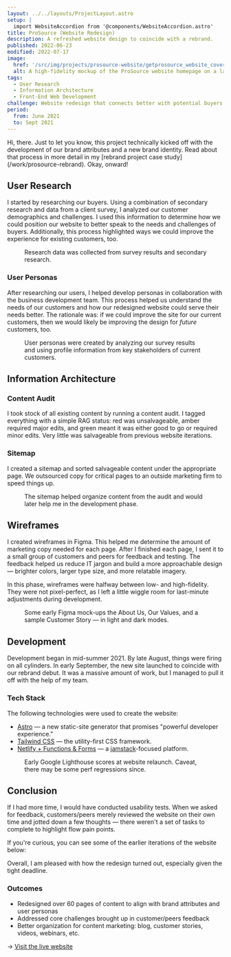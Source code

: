 ```yaml
---
layout: ../../layouts/ProjectLayout.astro
setup: |
  import WebsiteAccordion from '@components/WebsiteAccordion.astro'
title: ProSource (Website Redesign)
description: A refreshed website design to coincide with a rebrand.
published: 2022-06-23
modified: 2022-07-17
image:
  href: '/src/img/projects/prosource-website/getprosource_website_cover.png'
  alt: A high-fidelity mockup of the ProSource website homepage on a laptop.
tags: 
  - User Research
  - Information Architecture
  - Front-End Web Development
challenge: Website redesign that connects better with potential buyers and matches new brand identity — and do it in ~4 months.
period:
  from: June 2021
  to: Sept 2021
---
```


<div class="callout">
  Hi, there. Just to let you know, this project technically kicked off with the development of our brand attributes and a new brand identity. Read about that process in more detail in my [rebrand project case study](/work/prosource-rebrand). Okay, onward!
</div>

## User Research

I started by researching our buyers. Using a combination of secondary research and data from a client survey, I analyzed our customer demographics and challenges. I used this information to determine how we could position our website to better speak to the needs and challenges of buyers. Additionally, this process highlighted ways we could improve the experience for existing customers, too.

<Figure
  image={{
    href: "/src/img/projects/prosource-website/user_research.png",
    alt: "A slide showcasing user research. The primary question reads: Who care the current ProSource customers and how can we use this information to empathize with potential buyers? Underneath, there are 4 columns, each with a heading and paragraph. The column reads: Primarily healthcare or healthcare-adjacent, We found that over 50% of the customer base was in the healthcare industry or a healthcare-adjacent field. The second column reads: Key stakeholders were predominantly women, Many of the surveyed stakeholders were office/practice managers or CFOs, and were predominantly women. The third column reads: Based in Central FL despite nationwide message, Despite nationwide messaging/positioning, the overwhelming majority of customers were based in Orlando, FL. The fourth and final column reads: Became a client because they were unhappy, Surveyed customers became ProSource customers because they were unhappy or underserved from their previous provider."
  }}
>
  Research data was collected from survey results and secondary research.
</Figure>

### User Personas

After researching our users, I helped develop personas in collaboration with the business development team. This process helped us understand the needs of our customers and how our redesigned website could serve their needs better. The rationale was: if we could improve the site for our current customers, then we would likely be improving the design for *future* customers, too.

<Figure
  image={{
    href: "/src/img/projects/prosource-website/user_personas.png",
    alt: "A slide showcasing user personas. There are two profiles with 4 columns under each with the following category titles: Description, Goals, Challenges, and Demographics. The first persona is for Mindy, the Office Manager. Description – Manages a medical practice on behalf of a doctor or doctors. Goals – 1) Keep the doctors happy. 2) Ensure employees are productive. 3) Keep costs low. Challenges – 1) Ensuring smooth office operations 2) HIPAA compliance 3) Limited authority to approve changes. Demographics – Age, 42; Income, $70–90K; Education, AA or BA/BS. The second persona is for Sally, the CFO. Description – Financial operations for a multi-location, physician-owned medical practice. Goals – 1) Minimize expense 2) Maximize value of consumed services 3) Care for CapEx projects. Challenges – 1) Increased spend on CapEx 2) Emerging virtual health technologies 3) High expense for low-perceived value. Demographics – Age, 35; Income, $100K+; Education, BS/BA or MBA."
  }}
>
  User personas were created by analyzing our survey results and using profile information from key stakeholders of current customers.
</Figure>

## Information Architecture

### Content Audit

I took stock of all existing content by running a content audit. I tagged everything with a simple RAG status: red was unsalvageable, amber required major edits, and green meant it was either good to go or required minor edits. Very little was salvageable from previous website iterations.

### Sitemap

I created a sitemap and sorted salvageable content under the appropriate page. We outsourced copy for critical pages to an outside marketing firm to speed things up.

<Figure
  image={{
    href: "/src/img/projects/prosource-website/ia_sitemap.png",
    alt: "A slide showcasing the sitemap. There are four columns, each with a heading and bullet points underneath representing links or webpages. The first column heading is Primary navigation. Under it: Homepage; About Us (mega-menu) with sub-bullets: About Us (page), Our Team (link to section), Our Values, Our Partners, Careers, and News/Updates; Our Services; Industries with a sub-bullet: Healthcare, Finance, Engineering, Manufacturing; Resources (mega-menu) with sub-bullets: Resources (page), Customer Stories, Blog, Guides and eBooks, and Webinars (Ask a Pro); Contact Us; CTA: Let's Chat. The second column heading is Footer navigation. Under it: Services (links to page sections) with sub-bullets: Outsourced IT, IT Augmentation, Cyber Security, Cloud Services, Voice Services, and IT Projects/IT Consulting; Industries with sub-bullets: Healthcare, Engineering, Finance, and Manufacturing; Resources with sub-bullets: Blog, Customer Stories, Guides & eBooks, and Webinars. The third column heading is Footer navigation (cont.). Under it: Support with sub-bullets: Contact Us, Cloud Password Reset, TR Onboarding Form, 2FA Enrollment, Sitemap; Company with sub-bullets: About Us, Careers, News & Updates, Our Partners, Terms & Conditions with sub-bullets: MSA, Hosted Services, Managed IT Services, Voice Services; and Privacy Policy. The fourth, and final, column heading is Taxonomies. Under it: News & Updates with sub-bullets: Press Release, Employee Spotlight, Partner Spotlight, Service Update; Blog with sub-bullets: Cloud, Cyber Security, Data Management, (Managed) IT, and vCIO strategies; Customer Stories (Case Studies) with sub-bullets: Healthcare, Engineering, Finance, and Manufacturing; and Guides & eBooks with sub-bullets: Cloud, Cyber Security, and (Managed) IT."
  }}
>
  The sitemap helped organize content from the audit and would later help me in the development phase.
</Figure>

## Wireframes

I created wireframes in Figma. This helped me determine the amount of marketing copy needed for each page. After I finished each page, I sent it to a small group of customers and peers for feedback and testing. The feedback helped us reduce IT jargon and build a more approachable design — brighter colors, larger type size, and more relatable imagery.

In this phase, wireframes were halfway between low- and high-fidelity. They were not pixel-perfect, as I left a little wiggle room for last-minute adjustments during development.

<Figure 
  image={{
    href: "/src/img/projects/prosource-website/prototypes.png",
    alt: "Wireframe mock-ups designed in Figma. The wireframes featured are an about page, values page, and a sample customer story (case study)."
  }}
>
  Some early Figma mock-ups the About Us, Our Values, and a sample Customer Story — in light and dark modes.
</Figure>

## Development

Development began in mid-summer 2021. By late August, things were firing on all cylinders. In early September, the new site launched to coincide with our rebrand debut. It was a massive amount of work, but I managed to pull it off with the help of my team.

### Tech Stack

The following technologies were used to create the website:

- [Astro](https://astro.build/) — a new static-site generator that promises "powerful developer experience."
- [Tailwind CSS](https://tailwindcss.com/) — the utility-first CSS framework.
- [Netlify + Functions & Forms](https://www.netlify.com/) — a [jamstack](https://jamstack.org/what-is-jamstack/)-focused platform.

<Figure
  image={{
    href: "/src/img/projects/prosource-website/lighthouse_scores.png",
    alt: "The Google Lighthouse scores for www.getprosource.com. The Performance score is 97/100, the Accessibility score is 100/100, the Best Practices score is 100/100, and the SEO score is 100/100."
  }}
>
  Early Google Lighthouse scores at website relaunch. Caveat, there may be some perf regressions since.
</Figure>

## Conclusion

If I had more time, I would have conducted usability tests. When we asked for feedback, customers/peers merely reviewed the website on their own time and jotted down a few thoughts — there weren't a set of tasks to complete to highlight flow pain points.

If you're curious, you can see some of the earlier iterations of the website below:

<WebsiteAccordion />

Overall, I am pleased with how the redesign turned out, especially given the tight deadline.

### Outcomes

- Redesigned over 60 pages of content to align with brand attributes and user personas
- Addressed core challenges brought up in customer/peers feedback
- Better organization for content marketing: blog, customer stories, videos, webinars, etc.

&rarr; [Visit the live website](https://www.getprosource.com/)
